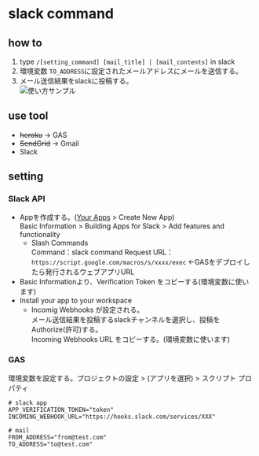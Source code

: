 # slack command

## how to
1. type `/[setting_command] [mail_title] | [mail_contents]` in slack  
2. 環境変数 `TO_ADDRESS`に設定されたメールアドレスにメールを送信する。
3. メール送信結果をslackに投稿する。  
![使い方サンプル](https://user-images.githubusercontent.com/12015851/49686602-11cb2100-fb3a-11e8-8ac4-da3dd6cbaacc.png)

## use tool
- ~~heroku~~ → GAS
- ~~SendGrid~~ → Gmail
- Slack

## setting
### Slack API
- Appを作成する。([Your Apps](https://api.slack.com/apps/) > Create New App)  
Basic Information > Building Apps for Slack > Add features and functionality  
  - Slash Commands  
  Command：slack command
  Request URL：`https://script.google.com/macros/s/xxxx/exec` ←GASをデプロイしたら発行されるウェブアプリURL
- Basic Informationより、Verification Token をコピーする(環境変数に使います)
- Install your app to your workspace  
  - Incomig Webhooks が設定される。  
    メール送信結果を投稿するslackチャンネルを選択し、投稿をAuthorize(許可)する。  
    Incoming Webhooks URL をコピーする。(環境変数に使います)  

### GAS
環境変数を設定する。プロジェクトの設定 > (アプリを選択) > スクリプト プロパティ  
```
# slack app
APP_VERIFICATION_TOKEN="token"
INCOMING_WEBHOOK_URL="https://hooks.slack.com/services/XXX"  

# mail
FROM_ADDRESS="from@test.com"
TO_ADDRESS="to@test.com"
```
